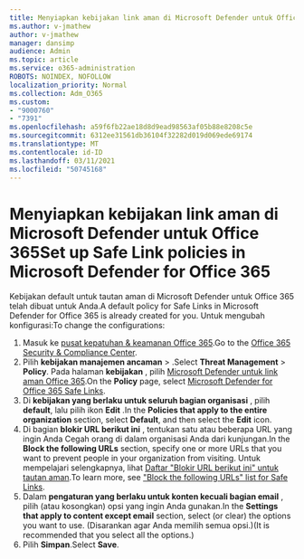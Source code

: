 ```yaml
---
title: Menyiapkan kebijakan link aman di Microsoft Defender untuk Office 365
ms.author: v-jmathew
author: v-jmathew
manager: dansimp
audience: Admin
ms.topic: article
ms.service: o365-administration
ROBOTS: NOINDEX, NOFOLLOW
localization_priority: Normal
ms.collection: Adm_O365
ms.custom:
- "9000760"
- "7391"
ms.openlocfilehash: a59f6fb22ae18d8d9ead98563af05b88e8208c5e
ms.sourcegitcommit: 6312ee31561db36104f32282d019d069ede69174
ms.translationtype: MT
ms.contentlocale: id-ID
ms.lasthandoff: 03/11/2021
ms.locfileid: "50745168"
---
```

# <a name="set-up-safe-link-policies-in-microsoft-defender-for-office-365"></a><span data-ttu-id="91d98-102">Menyiapkan kebijakan link aman di Microsoft Defender untuk Office 365</span><span class="sxs-lookup"><span data-stu-id="91d98-102">Set up Safe Link policies in Microsoft Defender for Office 365</span></span>

<span data-ttu-id="91d98-103">Kebijakan default untuk tautan aman di Microsoft Defender untuk Office 365 telah dibuat untuk Anda.</span><span class="sxs-lookup"><span data-stu-id="91d98-103">A default policy for Safe Links in Microsoft Defender for Office 365 is already created for you.</span></span> <span data-ttu-id="91d98-104">Untuk mengubah konfigurasi:</span><span class="sxs-lookup"><span data-stu-id="91d98-104">To change the configurations:</span></span>

1. <span data-ttu-id="91d98-105">Masuk ke [pusat kepatuhan & keamanan Office 365](https://go.microsoft.com/fwlink/p/?linkid=2077143).</span><span class="sxs-lookup"><span data-stu-id="91d98-105">Go to the [Office 365 Security & Compliance Center](https://go.microsoft.com/fwlink/p/?linkid=2077143).</span></span>
2. <span data-ttu-id="91d98-106">Pilih **kebijakan manajemen ancaman**  >  .</span><span class="sxs-lookup"><span data-stu-id="91d98-106">Select **Threat Management** > **Policy**.</span></span> <span data-ttu-id="91d98-107">Pada halaman **kebijakan** , pilih [Microsoft Defender untuk link aman Office 365](https://go.microsoft.com/fwlink/?linkid=2101058).</span><span class="sxs-lookup"><span data-stu-id="91d98-107">On the **Policy** page, select [Microsoft Defender for Office 365 Safe Links](https://go.microsoft.com/fwlink/?linkid=2101058).</span></span>
3. <span data-ttu-id="91d98-108">Di **kebijakan yang berlaku untuk seluruh bagian organisasi** , pilih **default**, lalu pilih ikon **Edit** .</span><span class="sxs-lookup"><span data-stu-id="91d98-108">In the **Policies that apply to the entire organization** section, select **Default**, and then select the **Edit** icon.</span></span>
4. <span data-ttu-id="91d98-109">Di bagian **blokir URL berikut ini** , tentukan satu atau beberapa URL yang ingin Anda Cegah orang di dalam organisasi Anda dari kunjungan.</span><span class="sxs-lookup"><span data-stu-id="91d98-109">In the **Block the following URLs** section, specify one or more URLs that you want to prevent people in your organization from visiting.</span></span> <span data-ttu-id="91d98-110">Untuk mempelajari selengkapnya, lihat [Daftar "Blokir URL berikut ini" untuk tautan aman](https://go.microsoft.com/fwlink/?linkid=2092123).</span><span class="sxs-lookup"><span data-stu-id="91d98-110">To learn more, see ["Block the following URLs" list for Safe Links](https://go.microsoft.com/fwlink/?linkid=2092123).</span></span>
5. <span data-ttu-id="91d98-111">Dalam **pengaturan yang berlaku untuk konten kecuali bagian email** , pilih (atau kosongkan) opsi yang ingin Anda gunakan.</span><span class="sxs-lookup"><span data-stu-id="91d98-111">In the **Settings that apply to content except email** section, select (or clear) the options you want to use.</span></span> <span data-ttu-id="91d98-112">(Disarankan agar Anda memilih semua opsi.)</span><span class="sxs-lookup"><span data-stu-id="91d98-112">(It is recommended that you select all the options.)</span></span>
6. <span data-ttu-id="91d98-113">Pilih **Simpan**.</span><span class="sxs-lookup"><span data-stu-id="91d98-113">Select **Save**.</span></span>
